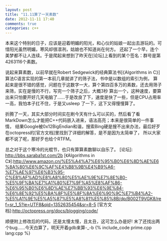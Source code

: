 ```yaml
---
layout: post
title: "11.11算了一天素数"
date: 2012-11-11 17:40
comments: true
categories: c++
---
```


本来这个特别的日子，应该是迎着明媚的阳光，和心仪的姑娘一起出去游玩的。可惜阳光虽然明媚，寒风却很凛冽，姑娘也不知道尚在何方。
还起了一个早，连个美梦都不让人连续。于是爬起来想到了昨天在[论坛]上看到的某个签名：群号是第4263116个素数。

说起来算素数，以前早就在Robert Sedgewick的经典算法书[《Algorithms in C》]算法C语言实现的第一本前几章就讲了的筛子法，书中是以数组的索引为例，
算起来是很不错的感觉，问题在于这数字一大，算个第四百多万的素数，还去用筛子来筛，实在是慢的不行，写完一个筛子之后，大概3秒
算出一个，这种速度，要算出来只怕要开好几天电脑了……于是改良了下，速度是快了一些，但是CPU占用率一高，我怕本子扛不住，于是又usleep
了一下，这下又得慢慢算了。

折腾了一天，其实大部分时间实在刷今天有什么可以买的，然后看了看MarkDown怎么才能把C++代码嵌入进来，语法高亮；本来是很简单的一件事情，
结果Google被0x12BigEndian和谐，搜索Bing硬是搜不出来办法，最后好歹在octopress的[官方文档]里找到了详细的解答，是不是因为太简单了，
所以大家都不说了呢，那好歹也给个RTFM。

总之对于这个寒冷的光棍节，也只有算算素数聊以自乐了。
[论坛]: http://bbs.saraba1st.com/2b
[《Algorithms in C》]:http://www.amazon.cn/%E5%A4%A7%E6%95%B0%E6%8D%AE%E6%8A%80%E6%9C%AF%E4%B8%9B%E4%B9%A6-%E7%AE%97%E6%B3%95-C%E8%AF%AD%E8%A8%80%E5%AE%9E%E7%8E%B0-%E5%9F%BA%E7%A1%80%E7%9F%A5%E8%AF%86-%E6%95%B0%E6%8D%AE%E7%BB%93%E6%9E%84-%E6%8E%92%E5%BA%8F%E5%8F%8A%E6%90%9C%E7%B4%A2-%E5%A1%9E%E5%A5%87%E5%A8%81%E5%85%8B/dp/B002T9VGK8/ref=sr_1_5?ie=UTF8&qid=1352635454&sr=8-5
[官方文档]:http://octopress.org/docs/blogging/code/


顺便附上修改后的代码，还是太慢太慢，且太丑，这可怎么办是好!
末了还找出两个bug……今天白算了，明天开着gdb来算-_-b
{% include_code prime.cpp lang:cpp %}
